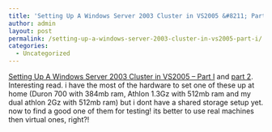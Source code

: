 ```yaml
---
title: 'Setting Up A Windows Server 2003 Cluster in VS2005 &#8211; Part I'
author: admin
layout: post
permalink: /setting-up-a-windows-server-2003-cluster-in-vs2005-part-i/
categories:
  - Uncategorized
---
```

[Setting Up A Windows Server 2003 Cluster in VS2005 &#8211; Part I][1] and [part 2][2]. Interesting read. i have the most of the hardware to set one of these up at home (Duron 700 with 384mb ram, Athlon 1.3Gz with 512mb ram and my dual athlon 2Gz with 512mb ram) but i dont have a shared storage setup yet. now to find a good one of them for testing! its better to use real machines then virtual ones, right?!

 [1]: http://roudybob.net/articles/803.aspx
 [2]: http://roudybob.net/articles/935.aspx